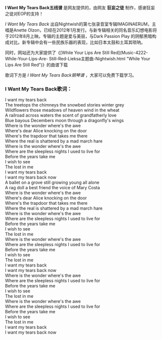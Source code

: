 

**I Want My Tears Back五线谱** 是网友提供的，由网友 **狂妄之徒** 制作，感谢狂妄之徒对EOP的支持！

_I Want My Tears Back_ 出自Nightwish的第七张录音室专辑IMAGINAERUM，主唱是Anette
Olzon，已经在2012年1月发行。与新专辑相关的同名音乐幻想电影将于2012年8月上映。专辑的主题是爱与美丽，与Dark Passion Play
的阴郁黑暗构成对比。新专辑中会有一些民族乐器的表现，比如日本太鼓和土耳其唢呐。

同时，网站还为大家提供了《[While Your Lips Are Still Red](Music-4222-While-Your-Lips-Are-
Still-Red-Lieksa主题曲-Nightwish.html "While Your Lips Are Still Red")》的曲谱下载

歌词下方是 _I Want My Tears Back钢琴谱_ ，大家可以免费下载学习。

### I Want My Tears Back歌词：

I want my tears back  
The treetops the chimneys the snowbed stories winter grey  
Wildflowers those meadows of heaven wind in the wheat  
A railroad across waters the scent of grandfatherly love  
Blue bayous Decembers moon through a dragonfly's wings  
Where is the wonder where's the awe  
Where's dear Alice knocking on the door  
Where's the trapdoor that takes me there  
Where the real is shattered by a mad march hare  
Where is the wonder where's the awe  
Where are the sleepless nights I used to live for  
Before the years take me  
I wish to see  
The lost in me  
I want my tears back  
I want my tears back now  
A ballet on a grove still growing young all alone  
A rag doll a best friend the voice of Mary Costa  
Where is the wonder where's the awe  
Where's dear Alice knocking on the door  
Where's the trapdoor that takes me there  
Where the real is shattered by a mad march hare  
Where is the wonder where's the awe  
Where are the sleepless nights I used to live for  
Before the years take me  
I wish to see  
The lost in me  
Where is the wonder where's the awe  
Where are the sleepless nights I used to live for  
Before the years take me  
I wish to see  
The lost in me  
I want my tears back  
I want my tears back now  
Where is the wonder where's the awe  
Where are the sleepless nights I used to live for  
Before the years take me  
I wish to see  
The lost in me  
Where is the wonder where's the awe  
Where are the sleepless nights I used to live for  
Before the years take me  
I wish to see  
The lost in me  
I want my tears back  
I want my tears back now

